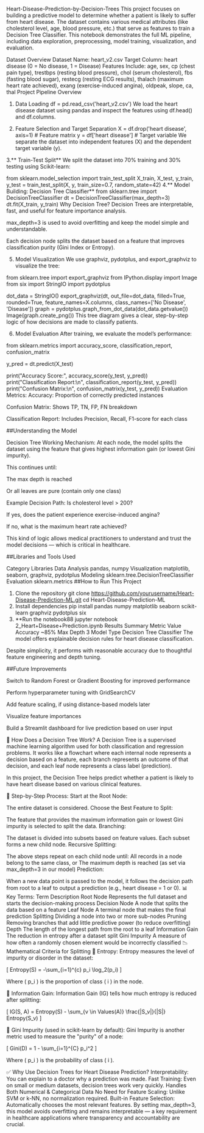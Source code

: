 Heart-Disease-Prediction-by-Decision-Trees
This project focuses on building a predictive model to determine whether a patient is likely to suffer from heart disease. The dataset contains various medical attributes (like cholesterol level, age, blood pressure, etc.) that serve as features to train a Decision Tree Classifier. This notebook demonstrates the full ML pipeline, including data exploration, preprocessing, model training, visualization, and evaluation.

Dataset Overview
Dataset Name: heart_v2.csv
Target Column: heart disease (0 = No disease, 1 = Disease)
Features Include:
age, sex, cp (chest pain type), trestbps (resting blood pressure),
chol (serum cholesterol), fbs (fasting blood sugar), restecg (resting ECG results),
thalach (maximum heart rate achieved), exang (exercise-induced angina),
oldpeak, slope, ca, thal
Project Pipeline Overview
1. Data Loading
df = pd.read_csv('heart_v2.csv')
We load the heart disease dataset using pandas and inspect the features using df.head() and df.columns.

2. Feature Selection and Target Separation
X = df.drop('heart disease', axis=1)  # Feature matrix
y = df['heart disease']               # Target variable
We separate the dataset into independent features (X) and the dependent target variable (y).

3.** Train-Test Split**
We split the dataset into 70% training and 30% testing using Scikit-learn:

from sklearn.model_selection import train_test_split
X_train, X_test, y_train, y_test = train_test_split(X, y, train_size=0.7, random_state=42)
4.** Model Building: Decision Tree Classifier**
from sklearn.tree import DecisionTreeClassifier
dt = DecisionTreeClassifier(max_depth=3)
dt.fit(X_train, y_train)
Why Decision Tree?
Decision Trees are interpretable, fast, and useful for feature importance analysis.

max_depth=3 is used to avoid overfitting and keep the model simple and understandable.

Each decision node splits the dataset based on a feature that improves classification purity (Gini Index or Entropy).

5. Model Visualization
We use graphviz, pydotplus, and export_graphviz to visualize the tree:

from sklearn.tree import export_graphviz
from IPython.display import Image
from six import StringIO
import pydotplus

dot_data = StringIO()
export_graphviz(dt, out_file=dot_data, filled=True, rounded=True,
                feature_names=X.columns, class_names=['No Disease', 'Disease'])
graph = pydotplus.graph_from_dot_data(dot_data.getvalue())
Image(graph.create_png())
This tree diagram gives a clear, step-by-step logic of how decisions are made to classify patients.

6. Model Evaluation
After training, we evaluate the model’s performance:

from sklearn.metrics import accuracy_score, classification_report, confusion_matrix

y_pred = dt.predict(X_test)

print("Accuracy Score:", accuracy_score(y_test, y_pred))
print("Classification Report:\n", classification_report(y_test, y_pred))
print("Confusion Matrix:\n", confusion_matrix(y_test, y_pred))
Evaluation Metrics:
Accuracy: Proportion of correctly predicted instances

Confusion Matrix: Shows TP, TN, FP, FN breakdown

Classification Report: Includes Precision, Recall, F1-score for each class

##Understanding the Model

Decision Tree Working Mechanism:
At each node, the model splits the dataset using the feature that gives highest information gain (or lowest Gini impurity).

This continues until:

The max depth is reached

Or all leaves are pure (contain only one class)

Example Decision Path:
Is cholesterol level > 200?

If yes, does the patient experience exercise-induced angina?

If no, what is the maximum heart rate achieved?

This kind of logic allows medical practitioners to understand and trust the model decisions — which is critical in healthcare.

##Libraries and Tools Used

Category	Libraries
Data Analysis	pandas, numpy
Visualization	matplotlib, seaborn, graphviz, pydotplus
Modeling	sklearn.tree.DecisionTreeClassifier
Evaluation	sklearn.metrics
##How to Run This Project

1. Clone the repository
git clone https://github.com/yourusername/Heart-Disease-Prediction-ML.git
cd Heart-Disease-Prediction-ML
2. Install dependencies
pip install pandas numpy matplotlib seaborn scikit-learn graphviz pydotplus six
3. **Run the notebook88
jupyter notebook 2_Heart+Disease+Prediction.ipynb
Results Summary
Metric	Value
Accuracy	~85%
Max Depth	3
Model Type	Decision Tree Classifier
The model offers explainable decision rules for heart disease classification.

Despite simplicity, it performs with reasonable accuracy due to thoughtful feature engineering and depth tuning.

##Future Improvements

Switch to Random Forest or Gradient Boosting for improved performance

Perform hyperparameter tuning with GridSearchCV

Add feature scaling, if using distance-based models later

Visualize feature importances

Build a Streamlit dashboard for live prediction based on user input

🧠 How Does a Decision Tree Work?
A Decision Tree is a supervised machine learning algorithm used for both classification and regression problems. It works like a flowchart where each internal node represents a decision based on a feature, each branch represents an outcome of that decision, and each leaf node represents a class label (prediction).

In this project, the Decision Tree helps predict whether a patient is likely to have heart disease based on various clinical features.

🌱 Step-by-Step Process:
Start at the Root Node:

The entire dataset is considered.
Choose the Best Feature to Split:

The feature that provides the maximum information gain or lowest Gini impurity is selected to split the data.
Branching:

The dataset is divided into subsets based on feature values.
Each subset forms a new child node.
Recursive Splitting:

The above steps repeat on each child node until:
All records in a node belong to the same class, or
The maximum depth is reached (as set via max_depth=3 in our model)
Prediction:

When a new data point is passed to the model, it follows the decision path from root to a leaf to output a prediction (e.g., heart disease = 1 or 0).
📊 Key Terms:
Term	Description
Root Node	Represents the full dataset and starts the decision-making process
Decision Node	A node that splits the data based on a feature
Leaf Node	A terminal node that makes the final prediction
Splitting	Dividing a node into two or more sub-nodes
Pruning	Removing branches that add little predictive power (to reduce overfitting)
Depth	The length of the longest path from the root to a leaf
Information Gain	The reduction in entropy after a dataset split
Gini Impurity	A measure of how often a randomly chosen element would be incorrectly classified
📉 Mathematical Criteria for Splitting
🔸 Entropy:
Entropy measures the level of impurity or disorder in the dataset:

[ Entropy(S) = -\sum_{i=1}^{c} p_i \log_2(p_i) ]

Where ( p_i ) is the proportion of class ( i ) in the node.

🔸 Information Gain:
Information Gain (IG) tells how much entropy is reduced after splitting:

[ IG(S, A) = Entropy(S) - \sum_{v \in Values(A)} \frac{|S_v|}{|S|} Entropy(S_v) ]

🔸 Gini Impurity (used in scikit-learn by default):
Gini Impurity is another metric used to measure the "purity" of a node:

[ Gini(D) = 1 - \sum_{i=1}^{C} p_i^2 ]

Where ( p_i ) is the probability of class ( i ).

✅ Why Use Decision Trees for Heart Disease Prediction?
Interpretability: You can explain to a doctor why a prediction was made.
Fast Training: Even on small or medium datasets, decision trees work very quickly.
Handles Both Numerical & Categorical Data
No Need for Feature Scaling: Unlike SVM or k-NN, no normalization required.
Built-in Feature Selection: Automatically chooses the most relevant features.
By setting max_depth=3, this model avoids overfitting and remains interpretable — a key requirement in healthcare applications where transparency and accountability are crucial.

